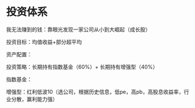 # 投资体系

我无法赚到的钱：靠眼光发现一家公司从小到大崛起（成长股）

投资目标：均值收益+部分超平均

资产配置：

投资策略：长期持有指数基金（60%）+ 长期持有增强型（40%）

指数基金：

增强型：红利低波10（选公司，根据历史信息，低pe，高pb，高股息收益率，行业分散，赢利能力强）
